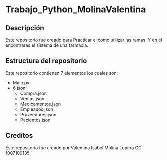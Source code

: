 # Trabajo_Python_MolinaValentina

## Descripción 
Este repositorio fue creado para Practicar el como utilizar las ramas.
Y en el encontraras el sistema de una farmacia.

## Estructura del repositorio
Este repositorio contienen 7 elementos los cuales son:
* Main.py
* 6 json:
    - Compra.json 
    - Ventas.json
    - Medicamentos.json
    - Empleados.json 
    - Proveedores.json
    - Pacientes.json
    
## Creditos 
Este repositorio fue creado por Valentina Isabel Molina Lopera CC. 1007109135